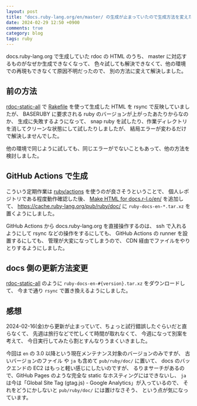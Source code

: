 ```yaml
---
layout: post
title: "docs.ruby-lang.org/en/master/ の生成が止まっていたので生成方法を変えた"
date: 2024-02-29 12:50 +0900
comments: true
category: blog
tags: ruby
---
```

docs.ruby-lang.org で生成していた rdoc の HTML のうち、
master に対応するものがなぜか生成できなくなって、
色々試しても解決できなくて、他の環境での再現もできなくて原因不明だったので、
別の方法に変えて解決しました。

<!--more-->

## 前の方法

[rdoc-static-all](https://github.com/ruby/docs.ruby-lang.org/blob/bea61f164a044d0677f9568bf433d03c56dec9af/system/rdoc-static-all)
で
[Rakefile](https://github.com/ruby/docs.ruby-lang.org/blob/3aab1688dd96b9a2d3e27454a1ae4e596cfb0577/Rakefile)
を使って生成した HTML を rsync で反映していましたが、
BASERUBY に要求される ruby のバージョンが上がったあたりからなのか、
生成に失敗するようになって、
snap ruby を試したり、作業ディレクトリを消してクリーンな状態にして試したりしましたが、
結局エラーが変わるだけで解決しませんでした。

他の環境で同じように試しても、同じエラーがでないこともあって、他の方法を検討しました。

## GitHub Actions で生成

こういう定期作業は [ruby/actions](https://github.com/ruby/actions) を使うのが良さそうということで、
個人レポジトリである程度動作確認した後、
[Make HTML for docs.r-l.o/en/](https://github.com/ruby/actions/blob/d8f05dfe43e04aa24a2cdc85ea5093be54bcdfcf/.github/workflows/docs.yml)
を追加して、
<https://cache.ruby-lang.org/pub/ruby/doc/> に `ruby-docs-en-*.tar.xz` を置くようにしました。

GitHub Actions から docs.ruby-lang.org を直接操作するのは、
ssh で入れるようにして rsync などの操作をするにしても、
GitHub Actions の runner を設置するにしても、
管理が大変になってしまうので、
CDN 経由でファイルをやりとりするようにしました。

## docs 側の更新方法変更

[rdoc-static-all](https://github.com/ruby/docs.ruby-lang.org/blob/3aab1688dd96b9a2d3e27454a1ae4e596cfb0577/system/rdoc-static-all)
のように `ruby-docs-en-#{version}.tar.xz` をダウンロードして、
今まで通り `rsync` で置き換えるようにしました。

## 感想

2024-02-16(金)から更新が止まっていて、ちょっと試行錯誤したぐらいだと直らなくて、
先週は旅行などで忙しくて時間が取れなくて、
今週になって別案を考えて、
今日実行してみたら割とすんなりうまくいきました。

今回は `en` の 3.0 以降という現在メンテナンス対象のバージョンのみですが、
古いバージョンのファイル や `ja` も含めて `pub/ruby/doc/` に置いて、
docs のバックエンドの EC2 はもっと軽い感じにしたいのですが、
るりまサーチがあるので、GitHub Pages のような完全な static なホスティングにはできないし、
`ja` は今は「Global Site Tag (gtag.js) - Google Analytics」が入っているので、
それをどうにかしないと `pub/ruby/doc/` には置けなさそう、
という点が気になっています。
